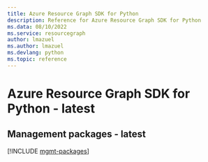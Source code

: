 ```yaml
---
title: Azure Resource Graph SDK for Python
description: Reference for Azure Resource Graph SDK for Python
ms.data: 08/10/2022
ms.service: resourcegraph
author: lmazuel
ms.author: lmazuel
ms.devlang: python
ms.topic: reference
---
```

# Azure Resource Graph SDK for Python - latest

## Management packages - latest
[!INCLUDE [mgmt-packages](resource-graph-mgmt-index.md)]